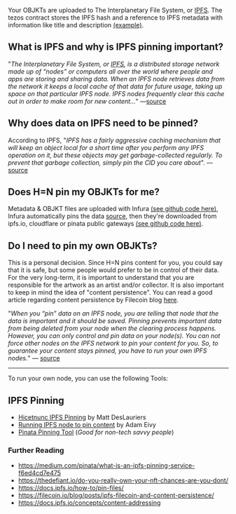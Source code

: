 Your OBJKTs are uploaded to The Interplanetary File System, or [IPFS](https://www.ipfs.com/). The tezos contract stores the IPFS hash and a reference to IPFS metadata with information like title and description [(example)](https://ipfs.io/ipfs/QmbUHQWw1pQ7GwPxgDtAUdRKaJPQjsymKviZCcNEjMj1oM).

## What is IPFS and why is IPFS pinning important?
"_The Interplanetary File System, or [IPFS](https://www.ipfs.com/), is a distributed storage network made up of “nodes” or computers all over the world where people and apps are storing and sharing data. When an IPFS node retrieves data from the network it keeps a local cache of that data for future usage, taking up space on that particular IPFS node. IPFS nodes frequently clear this cache out in order to make room for new content..._" —[source](https://medium.com/pinata/what-is-an-ipfs-pinning-service-f6ed4cd7e475)

## Why does data on IPFS need to be pinned?

According to IPFS, "_IPFS has a fairly aggressive caching mechanism that will keep an object local for a short time after you perform any IPFS operation on it, but these objects may get garbage-collected regularly. To prevent that garbage collection, simply pin the CID you care about_". —[source](https://docs.ipfs.io/how-to/pin-files/)

## Does H=N pin my OBJKTs for me?

Metadata & OBJKT files are uploaded with Infura [(see github code here)](https://github.com/hicetnunc2000/hicetnunc/blob/main/src/data/ipfs.js#L12), Infura automatically pins the data [source](https://infura.io/docs/ipfs#section/Getting-started/Add-a-file), then they're downloaded from ipfs.io, cloudflare or pinata public gateways [(see github code here)](https://github.com/hicetnunc2000/hicetnunc/blob/main/src/pages/objkt-display/tabs/info.js#L11).

## Do I need to pin my own OBJKTs?

This is a personal decision. Since H=N pins content for you, you could say that it is safe, but some people would prefer to be in control of their data. For the very long-term, it is important to understand that you are responsible for the artwork as an artist and/or collector. It is also important to keep in mind the idea of "content persistence". You can read a good article regarding content persistence by Filecoin blog [here](https://filecoin.io/blog/posts/ipfs-filecoin-and-content-persistence/).

"_When you “pin” data on an IPFS node, you are telling that node that the data is important and it should be saved. Pinning prevents important data from being deleted from your node when the clearing process happens. However, you can only control and pin data on your node(s). You can not force other nodes on the IPFS network to pin your content for you. So, to guarantee your content stays pinned, you have to run your own IPFS nodes._" — [source](https://medium.com/pinata/what-is-an-ipfs-pinning-service-f6ed4cd7e475)

***

To run your own node, you can use the following Tools:

## IPFS Pinning

* [Hicetnunc IPFS Pinning](https://gist.github.com/mattdesl/47f4ea12ea131eed8401bdacf95a1f47) by Matt DesLauriers
* [Running IPFS node to pin content](https://twitter.com/antic/status/1374417104489697283?s=20) by Adam Eivy
* [Pinata Pinning Tool](https://www.youtube.com/watch?v=FFNF0RX2O_k) (_Good for non-tech savvy people_)

### Further Reading
* https://medium.com/pinata/what-is-an-ipfs-pinning-service-f6ed4cd7e475
* https://thedefiant.io/do-you-really-own-your-nft-chances-are-you-dont/
* https://docs.ipfs.io/how-to/pin-files/
* https://filecoin.io/blog/posts/ipfs-filecoin-and-content-persistence/
* https://docs.ipfs.io/concepts/content-addressing